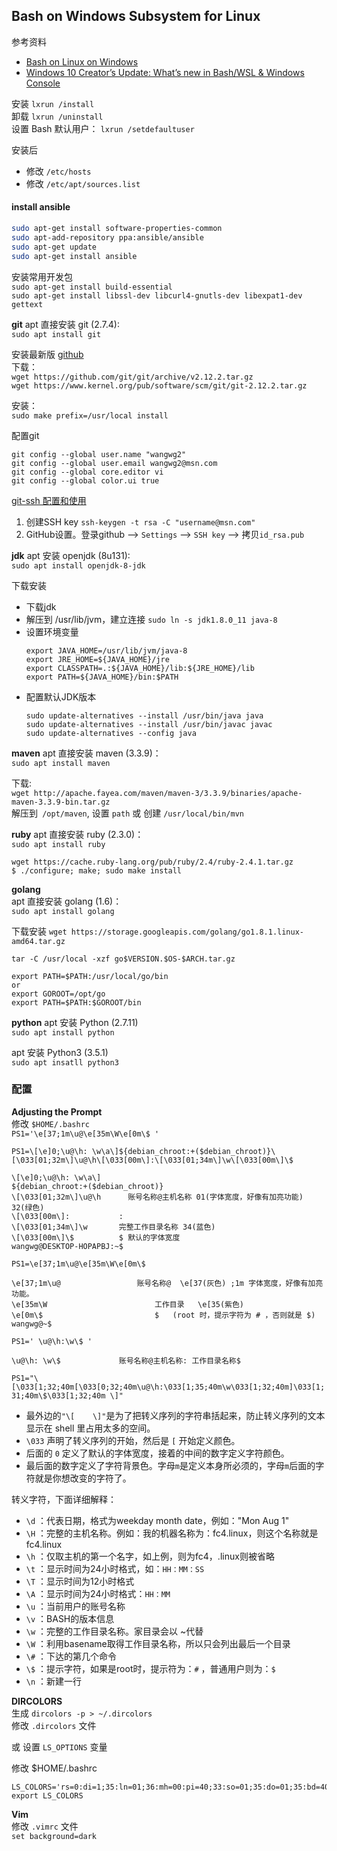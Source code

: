 ## Bash on Windows Subsystem for Linux

参考资料
* [Bash on Linux on Windows](https://msdn.microsoft.com/en-us/commandline/wsl/about)
* [Windows 10 Creator’s Update: What’s new in Bash/WSL & Windows Console](http://seattlewebsitedesigns.com/item/1080-windows-10-creators-update-whats-new-in-bashwsl-windows-console.html)

安装 `lxrun /install`  
卸载 `lxrun /uninstall`  
设置 Bash 默认用户： `lxrun /setdefaultuser`

安装后  
* 修改 `/etc/hosts`
* 修改 `/etc/apt/sources.list`

#### install ansible
```bash
sudo apt-get install software-properties-common
sudo apt-add-repository ppa:ansible/ansible
sudo apt-get update
sudo apt-get install ansible
```


安装常用开发包  
`sudo apt-get install build-essential`  
`sudo apt-get install libssl-dev libcurl4-gnutls-dev libexpat1-dev gettext`

**git**
apt 直接安装 git (2.7.4):   
`sudo apt install git`

安装最新版 [github](https://github.com/git/git)  
下载：  
`wget https://github.com/git/git/archive/v2.12.2.tar.gz`  
`wget https://www.kernel.org/pub/software/scm/git/git-2.12.2.tar.gz`  

安装：  
`sudo make prefix=/usr/local install`

配置git
```
git config --global user.name "wangwg2"
git config --global user.email wangwg2@msn.com
git config --global core.editor vi
git config --global color.ui true
```
[git-ssh 配置和使用](https://segmentfault.com/a/1190000002645623)
1. 创建SSH key `ssh-keygen -t rsa -C "username@msn.com"`
2. GitHub设置。登录github --> `Settings` --> `SSH key` --> 拷贝`id_rsa.pub`

**jdk**
apt 安装 openjdk (8u131):  
`sudo apt install openjdk-8-jdk`

下载安装
* 下载jdk
* 解压到 /usr/lib/jvm，建立连接
   `sudo ln -s jdk1.8.0_11 java-8`
* 设置环境变量
  ```
  export JAVA_HOME=/usr/lib/jvm/java-8
  export JRE_HOME=${JAVA_HOME}/jre
  export CLASSPATH=.:${JAVA_HOME}/lib:${JRE_HOME}/lib
  export PATH=${JAVA_HOME}/bin:$PATH
  ```
* 配置默认JDK版本
  ```
  sudo update-alternatives --install /usr/bin/java java
  sudo update-alternatives --install /usr/bin/javac javac
  sudo update-alternatives --config java
  ```

**maven**
apt 直接安装 maven (3.3.9)：  
`sudo apt install maven`

下载:  
`wget http://apache.fayea.com/maven/maven-3/3.3.9/binaries/apache-maven-3.3.9-bin.tar.gz`  
解压到` /opt/maven`, 设置 `path` 或 创建 `/usr/local/bin/mvn`

**ruby**
apt 直接安装 ruby (2.3.0)：  
`sudo apt install ruby`

`wget https://cache.ruby-lang.org/pub/ruby/2.4/ruby-2.4.1.tar.gz`  
`$ ./configure; make; sudo make install`


**golang**  
apt 直接安装 golang (1.6)：  
`sudo apt install golang`

下载安装
`wget https://storage.googleapis.com/golang/go1.8.1.linux-amd64.tar.gz`  
```
tar -C /usr/local -xzf go$VERSION.$OS-$ARCH.tar.gz

export PATH=$PATH:/usr/local/go/bin
or
export GOROOT=/opt/go
export PATH=$PATH:$GOROOT/bin
```


**python**
apt 安装 Python (2.7.11)  
`sudo apt install python`

apt 安装 Python3 (3.5.1)     
`sudo apt insatll python3`


### 配置

**Adjusting the Prompt**  
修改 `$HOME/.bashrc`    
`PS1='\e[37;1m\u@\e[35m\W\e[0m\$ '`

`PS1=\[\e]0;\u@\h: \w\a\]${debian_chroot:+($debian_chroot)}\[\033[01;32m\]\u@\h\[\033[00m\]:\[\033[01;34m\]\w\[\033[00m\]\$`  
```
\[\e]0;\u@\h: \w\a\]      
${debian_chroot:+($debian_chroot)}
\[\033[01;32m\]\u@\h	  账号名称@主机名称 01(字体宽度，好像有加亮功能) 32(绿色)
\[\033[00m\]:           :
\[\033[01;34m\]\w       完整工作目录名称 34(蓝色)
\[\033[00m\]\$          $ 默认的字体宽度
wangwg@DESKTOP-HOPAPBJ:~$
```

`PS1=\e[37;1m\u@\e[35m\W\e[0m\$`  
```
\e[37;1m\u@    			    账号名称@  \e[37(灰色) ;1m 字体宽度，好像有加亮功能。       
\e[35m\W				        工作目录   \e[35(紫色)
\e[0m\$					        $   (root 时，提示字符为 # ，否则就是 $)   
wangwg@~$
```

`PS1=' \u@\h:\w\$ '`
```
\u@\h: \w\$ 			账号名称@主机名称: 工作目录名称$
```

`PS1="\[\033[1;32;40m[\033[0;32;40m\u@\h:\033[1;35;40m\w\033[1;32;40m]\033[1;31;40m\$\033[1;32;40m \]"`
* 最外边的`"\[    \]"`是为了把转义序列的字符串括起来，防止转义序列的文本显示在 shell 里占用太多的空间。
* `\033` 声明了转义序列的开始，然后是 `[` 开始定义颜色。
* 后面的 `0` 定义了默认的字体宽度，接着的中间的数字定义字符颜色。
* 最后面的数字定义了字符背景色。字母`m`是定义本身所必须的，字母`m`后面的字符就是你想改变的字符了。

转义字符，下面详细解释：
* `\d` ：代表日期，格式为weekday month date，例如："Mon Aug 1"
* `\H` ：完整的主机名称。例如：我的机器名称为：fc4.linux，则这个名称就是fc4.linux
* `\h` ：仅取主机的第一个名字，如上例，则为fc4，.linux则被省略
* `\t` ：显示时间为24小时格式，如：`HH：MM：SS`
* `\T` ：显示时间为12小时格式
* `\A` ：显示时间为24小时格式：`HH：MM`
* `\u` ：当前用户的账号名称
* `\v` ：BASH的版本信息
* `\w` ：完整的工作目录名称。家目录会以 ~代替
* `\W` ：利用basename取得工作目录名称，所以只会列出最后一个目录
* `\#` ：下达的第几个命令
* `\$` ：提示字符，如果是root时，提示符为：`#` ，普通用户则为：`$`
* `\n` ：新建一行


**DIRCOLORS**  
生成 `dircolors -p > ~/.dircolors`  
修改 `.dircolors` 文件

或 设置 `LS_OPTIONS` 变量

修改 $HOME/.bashrc
```
LS_COLORS='rs=0:di=1;35:ln=01;36:mh=00:pi=40;33:so=01;35:do=01;35:bd=40;33;01:cd=40;33;01:or=40;31;01:su=37;41:sg=30;43:ca=30;41:tw=30;42:ow=34;42:st=37;44:ex=01;32:*.tar=01;31:*.tgz=01;31:*.arj=01;31:*.taz=01;31:*.lzh=01;31:*.lzma=01;31:*.tlz=01;31:*.txz=01;31:*.zip=01;31:*.z=01;31:*.Z=01;31:*.dz=01;31:*.gz=01;31:*.lz=01;31:*.xz=01;31:*.bz2=01;31:*.bz=01;31:*.tbz=01;31:*.tbz2=01;31:*.tz=01;31:*.deb=01;31:*.rpm=01;31:*.jar=01;31:*.war=01;31:*.ear=01;31:*.sar=01;31:*.rar=01;31:*.ace=01;31:*.zoo=01;31:*.cpio=01;31:*.7z=01;31:*.rz=01;31:*.jpg=01;35:*.jpeg=01;35:*.gif=01;35:*.bmp=01;35:*.pbm=01;35:*.pgm=01;35:*.ppm=01;35:*.tga=01;35:*.xbm=01;35:*.xpm=01;35:*.tif=01;35:*.tiff=01;35:*.png=01;35:*.svg=01;35:*.svgz=01;35:*.mng=01;35:*.pcx=01;35:*.mov=01;35:*.mpg=01;35:*.mpeg=01;35:*.m2v=01;35:*.mkv=01;35:*.webm=01;35:*.ogm=01;35:*.mp4=01;35:*.m4v=01;35:*.mp4v=01;35:*.vob=01;35:*.qt=01;35:*.nuv=01;35:*.wmv=01;35:*.asf=01;35:*.rm=01;35:*.rmvb=01;35:*.flc=01;35:*.avi=01;35:*.fli=01;35:*.flv=01;35:*.gl=01;35:*.dl=01;35:*.xcf=01;35:*.xwd=01;35:*.yuv=01;35:*.cgm=01;35:*.emf=01;35:*.axv=01;35:*.anx=01;35:*.ogv=01;35:*.ogx=01;35:*.aac=00;36:*.au=00;36:*.flac=00;36:*.mid=00;36:*.midi=00;36:*.mka=00;36:*.mp3=00;36:*.mpc=00;36:*.ogg=00;36:*.ra=00;36:*.wav=00;36:*.axa=00;36:*.oga=00;36:*.spx=00;36:*.xspf=00;36:';
export LS_COLORS
```

**Vim**  
修改 `.vimrc` 文件  
`set background=dark`
